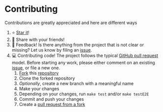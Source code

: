 # Contributing

Contributions are greatly appreciated and here are different ways

1. :star: [Star it][linkProjectRepo]!
1. :mega: Share with your friends!
1. :thought_balloon: Feedback! Is there anything from the project that is not clear or missing? Let us know by filing an [issue][linkProjectIssue].
1. :computer: Contributing code! The project follows the typical [GitHub pull request][linkGitHubPR] model. Before starting any work, please either comment on an existing [issue][linkProjectIssue], or file a new one.
	1. [Fork][linkGitHubFork] this [repository][linkProjectRepo]
	1. Clone the forked repository
	1. _Optionally_, create a new branch with a meaningful name
	1. Make your changes
	1. Depending on your changes, run `make test` and/or `make testE2E`
	1. Commit and push your changes
	1. Create a [pull request from a fork][linkGitHubPRFork]

[linkProjectRepo]: https://github.com/flemay/vhs-themes
[linkProjectReadmeTest]: https://github.com/flemay/vhs-themes#testing
[linkProjectIssue]: https://github.com/flemay/vhs-themes/issues

[linkGitHubPR]: https://help.github.com/en/github/collaborating-with-issues-and-pull-requests/about-pull-requests
[linkGitHubFork]: https://help.github.com/en/github/getting-started-with-github/fork-a-repo
[linkGitHubPRFork]: https://help.github.com/en/github/collaborating-with-issues-and-pull-requests/creating-a-pull-request-from-a-fork
